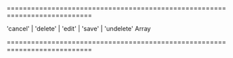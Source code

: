===========================================================================
<!--acceptValues-->'cancel' | 'delete' | 'edit' | 'save' | 'undelete'<!--/acceptValues-->
<!--type-->Array<String, dxDataGridColumnButton><!--/type-->
===========================================================================

<!--shortDescription-->

<!--/shortDescription-->

<!--fullDescription-->

<!--/fullDescription-->